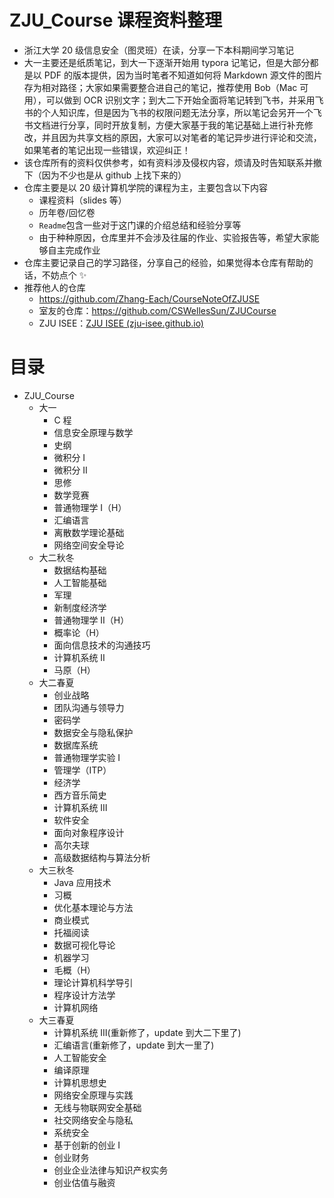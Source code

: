 # ZJU_Course 课程资料整理

- 浙江大学 20 级信息安全（图灵班）在读，分享一下本科期间学习笔记
- 大一主要还是纸质笔记，到大一下逐渐开始用 typora 记笔记，但是大部分都是以 PDF 的版本提供，因为当时笔者不知道如何将 Markdown 源文件的图片存为相对路径；大家如果需要整合进自己的笔记，推荐使用 Bob（Mac 可用），可以做到 OCR 识别文字；到大二下开始全面将笔记转到飞书，并采用飞书的个人知识库，但是因为飞书的权限问题无法分享，所以笔记会另开一个飞书文档进行分享，同时开放复制，方便大家基于我的笔记基础上进行补充修改，并且因为共享文档的原因，大家可以对笔者的笔记异步进行评论和交流，如果笔者的笔记出现一些错误，欢迎纠正！
- 该仓库所有的资料仅供参考，如有资料涉及侵权内容，烦请及时告知联系并撤下（因为不少也是从 github 上找下来的）
- 仓库主要是以 20 级计算机学院的课程为主，主要包含以下内容
  - 课程资料（slides 等）
  - 历年卷/回忆卷
  - `Readme`包含一些对于这门课的介绍总结和经验分享等
  - 由于种种原因，仓库里并不会涉及往届的作业、实验报告等，希望大家能够自主完成作业
- 仓库主要记录自己的学习路径，分享自己的经验，如果觉得本仓库有帮助的话，不妨点个 ✨
- 推荐他人的仓库
  - https://github.com/Zhang-Each/CourseNoteOfZJUSE
  - 室友的仓库：https://github.com/CSWellesSun/ZJUCourse
  - ZJU ISEE：[ZJU ISEE (zju-isee.github.io)](https://zju-isee.github.io/zju-isee/)

# 目录

- ZJU_Course
  - 大一
    - C 程
    - 信息安全原理与数学
    - 史纲
    - 微积分 Ⅰ
    - 微积分 Ⅱ
    - 思修
    - 数学竞赛
    - 普通物理学 Ⅰ（H）
    - 汇编语言
    - 离散数学理论基础
    - 网络空间安全导论
  - 大二秋冬
    - 数据结构基础
    - 人工智能基础
    - 军理
    - 新制度经济学
    - 普通物理学 Ⅱ（H）
    - 概率论（H）
    - 面向信息技术的沟通技巧
    - 计算机系统 Ⅱ
    - 马原（H）
  - 大二春夏
    - 创业战略
    - 团队沟通与领导力
    - 密码学
    - 数据安全与隐私保护
    - 数据库系统
    - 普通物理学实验 Ⅰ
    - 管理学（ITP）
    - 经济学
    - 西方音乐简史
    - 计算机系统 Ⅲ
    - 软件安全
    - 面向对象程序设计
    - 高尔夫球
    - 高级数据结构与算法分析
  - 大三秋冬
    - Java 应用技术
    - 习概
    - 优化基本理论与方法
    - 商业模式
    - 托福阅读
    - 数据可视化导论
    - 机器学习
    - 毛概（H）
    - 理论计算机科学导引
    - 程序设计方法学
    - 计算机网络
  - 大三春夏
    - 计算机系统 Ⅲ(重新修了，update 到大二下里了)
    - 汇编语言(重新修了，update 到大一里了)
    - 人工智能安全
    - 编译原理
    - 计算机思想史
    - 网络安全原理与实践
    - 无线与物联网安全基础
    - 社交网络安全与隐私
    - 系统安全
    - 基于创新的创业 Ⅰ
    - 创业财务
    - 创业企业法律与知识产权实务
    - 创业估值与融资
